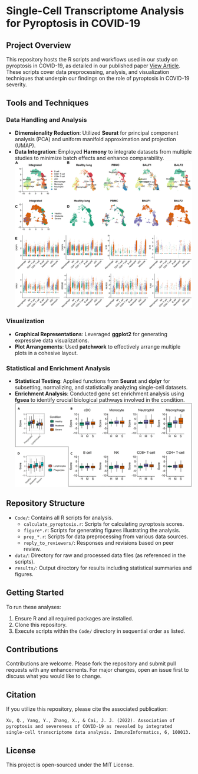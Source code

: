 
# Single-Cell Transcriptome Analysis for Pyroptosis in COVID-19

## Project Overview

This repository hosts the R scripts and workflows used in our study on pyroptosis in COVID-19, as detailed in our published paper [View Article](https://www.sciencedirect.com/science/article/pii/S2667119022000052). These scripts cover data preprocessing, analysis, and visualization techniques that underpin our findings on the role of pyroptosis in COVID-19 severity.

## Tools and Techniques

### Data Handling and Analysis
- **Dimensionality Reduction**: Utilized **Seurat** for principal component analysis (PCA) and uniform manifold approximation and projection (UMAP).
- **Data Integration**: Employed **Harmony** to integrate datasets from multiple studies to minimize batch effects and enhance comparability.
![Pyroptosis in COVID-19](1-s2.0-S2667119022000052-gr1_lrg.jpg)


### Visualization
- **Graphical Representations**: Leveraged **ggplot2** for generating expressive data visualizations.
- **Plot Arrangements**: Used **patchwork** to effectively arrange multiple plots in a cohesive layout.



### Statistical and Enrichment Analysis
- **Statistical Testing**: Applied functions from **Seurat** and **dplyr** for subsetting, normalizing, and statistically analyzing single-cell datasets.
- **Enrichment Analysis**: Conducted gene set enrichment analysis using **fgsea** to identify crucial biological pathways involved in the condition.
![Statistical testing](1-s2.0-S2667119022000052-gr3_lrg.jpg)

## Repository Structure

- `Code/`: Contains all R scripts for analysis.
  - `calculate_pyroptosis.r`: Scripts for calculating pyroptosis scores.
  - `figure*.r`: Scripts for generating figures illustrating the analysis.
  - `prep_*.r`: Scripts for data preprocessing from various data sources.
  - `reply_to_reviewers/`: Responses and revisions based on peer review.
- `data/`: Directory for raw and processed data files (as referenced in the scripts).
- `results/`: Output directory for results including statistical summaries and figures.

## Getting Started

To run these analyses:
1. Ensure R and all required packages are installed.
2. Clone this repository.
3. Execute scripts within the `Code/` directory in sequential order as listed.

## Contributions

Contributions are welcome. Please fork the repository and submit pull requests with any enhancements. For major changes, open an issue first to discuss what you would like to change.

## Citation

If you utilize this repository, please cite the associated publication:
```
Xu, Q., Yang, Y., Zhang, X., & Cai, J. J. (2022). Association of pyroptosis and severeness of COVID-19 as revealed by integrated single-cell transcriptome data analysis. ImmunoInformatics, 6, 100013.
```

## License

This project is open-sourced under the MIT License.
